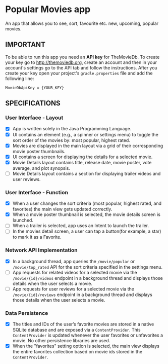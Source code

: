 # Popular Movies app
An app that allows you to see, sort, favourite etc. new, upcoming, popular movies.

## IMPORTANT
To be able to run this app you need an **API key** for TheMovieDb. To create your key go to
 http://themoviedb.org, create an account and then in your account's settings go to the API tab
 and follow the instructions. 
 After you create your key open your project's `gradle.properties` file 
 and add the following line:

 `MovieDbApiKey = {YOUR_KEY}`

## SPECIFICATIONS
### User Interface - Layout
 - [x] App is written solely in the Java Programming Language.
 - [x] UI contains an element (e.g., a spinner or settings menu) to toggle the sort order of the 
 movies by: most popular, highest rated.
 - [x] Movies are displayed in the main layout via a grid of their corresponding movie poster thumbnails.
 - [x] UI contains a screen for displaying the details for a selected movie.
 - [x] Movie Details layout contains title, release date, movie poster, vote average, and plot synopsis.
 - [ ] Movie Details layout contains a section for displaying trailer videos and user reviews.

### User Interface - Function
 - [x] When a user changes the sort criteria (most popular, highest rated, and favorites) the main 
 view gets updated correctly.
 - [x] When a movie poster thumbnail is selected, the movie details screen is launched.
 - [ ] When a trailer is selected, app uses an Intent to launch the trailer.
 - [ ] In the movies detail screen, a user can tap a button(for example, a star) to mark it as a 
 Favorite.
 
### Network API Implementation
 - [x] In a background thread, app queries the `/movie/popular` or `/movie/top_rated` API for the sort 
 criteria specified in the settings menu.
 - [ ] App requests for related videos for a selected movie via the `/movie/{id}/videos` endpoint 
 in a background thread and displays those details when the user selects a movie.
 - [ ] App requests for user reviews for a selected movie via the `/movie/{id}/reviews` endpoint 
 in a background thread and displays those details when the user selects a movie.
 
### Data Persistence
 - [x] The titles and IDs of the user’s favorite movies are stored in a native SQLite database and 
 are exposed via a `ContentProvider`. This `ContentProvider` is updated whenever the user favorites 
 or unfavorites a movie. No other persistence libraries are used.
 - [x] When the "favorites" setting option is selected, the main view displays the entire favorites 
 collection based on movie ids stored in the `ContentProvider`.